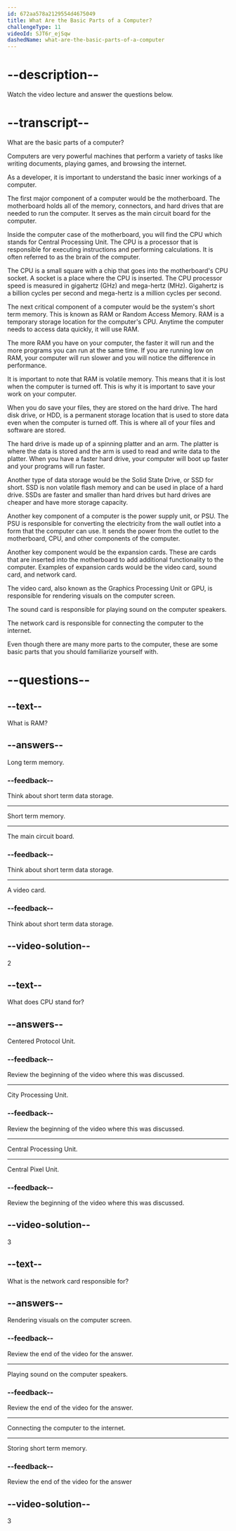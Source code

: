 ```yaml
---
id: 672aa578a2129554d4675049
title: What Are the Basic Parts of a Computer?
challengeType: 11
videoId: SJT6r_ejSqw
dashedName: what-are-the-basic-parts-of-a-computer
---
```


# --description--

Watch the video lecture and answer the questions below.

# --transcript--

What are the basic parts of a computer?

Computers are very powerful machines that perform a variety of tasks like writing documents, playing games, and browsing the internet.

As a developer, it is important to understand the basic inner workings of a computer.

The first major component of a computer would be the motherboard. The motherboard holds all of the memory, connectors, and hard drives that are needed to run the computer. It serves as the main circuit board for the computer.

Inside the computer case of the motherboard, you will find the CPU which stands for Central Processing Unit. The CPU is a processor that is responsible for executing instructions and performing calculations. It is often referred to as the brain of the computer.

The CPU is a small square with a chip that goes into the motherboard's CPU socket. A socket is a place where the CPU is inserted. The CPU processor speed is measured in gigahertz (GHz) and mega-hertz (MHz). Gigahertz is a billion cycles per second and mega-hertz is a million cycles per second.

The next critical component of a computer would be the system's short term memory. This is known as RAM or Random Access Memory. RAM is a temporary storage location for the computer's CPU. Anytime the computer needs to access data quickly, it will use RAM.

The more RAM you have on your computer, the faster it will run and the more programs you can run at the same time. If you are running low on RAM, your computer will run slower and you will notice the difference in performance.

It is important to note that RAM is volatile memory. This means that it is lost when the computer is turned off. This is why it is important to save your work on your computer.

When you do save your files, they are stored on the hard drive. The hard disk drive, or HDD, is a permanent storage location that is used to store data even when the computer is turned off. This is where all of your files and software are stored.

The hard drive is made up of a spinning platter and an arm. The platter is where the data is stored and the arm is used to read and write data to the platter. When you have a faster hard drive, your computer will boot up faster and your programs will run faster.

Another type of data storage would be the Solid State Drive, or SSD for short. SSD is non volatile flash memory and can be used in place of a hard drive. SSDs are faster and smaller than hard drives but hard drives are cheaper and have more storage capacity.

Another key component of a computer is the power supply unit, or PSU. The PSU is responsible for converting the electricity from the wall outlet into a form that the computer can use. It sends the power from the outlet to the motherboard, CPU, and other components of the computer.

Another key component would be the expansion cards. These are cards that are inserted into the motherboard to add additional functionality to the computer. Examples of expansion cards would be the video card, sound card, and network card.

The video card, also known as the Graphics Processing Unit or GPU, is responsible for rendering visuals on the computer screen.

The sound card is responsible for playing sound on the computer speakers.

The network card is responsible for connecting the computer to the internet.

Even though there are many more parts to the computer, these are some basic parts that you should familiarize yourself with.

# --questions--

## --text--

What is RAM?

## --answers--

Long term memory.

### --feedback--

Think about short term data storage.

---

Short term memory.

---

The main circuit board.

### --feedback--

Think about short term data storage.

---

A video card.

### --feedback--

Think about short term data storage.

## --video-solution--

2

## --text--

What does CPU stand for?

## --answers--

Centered Protocol Unit.

### --feedback--

Review the beginning of the video where this was discussed.

---

City Processing Unit.

### --feedback--

Review the beginning of the video where this was discussed.

---

Central Processing Unit.

---

Central Pixel Unit.

### --feedback--

Review the beginning of the video where this was discussed.

## --video-solution--

3

## --text--

What is the network card responsible for?

## --answers--

Rendering visuals on the computer screen.

### --feedback--

Review the end of the video for the answer.

---

Playing sound on the computer speakers.

### --feedback--

Review the end of the video for the answer.

---

Connecting the computer to the internet.

---

Storing short term memory.

### --feedback--

Review the end of the video for the answer

## --video-solution--

3
